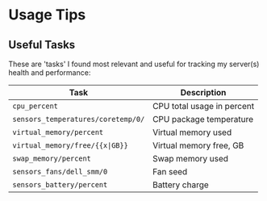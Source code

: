 # Usage Tips

## Useful Tasks

These are 'tasks' I found most relevant and useful for tracking my
server(s) health and performance:

Task|Description
----|------------
`cpu_percent`|CPU total usage in percent
`sensors_temperatures/coretemp/0/`|CPU package temperature
`virtual_memory/percent`|Virtual memory used
`virtual_memory/free/{{x\|GB}}`|Virtual memory free, GB
`swap_memory/percent`|Swap memory used
`sensors_fans/dell_smm/0`|Fan seed
`sensors_battery/percent`|Battery charge

